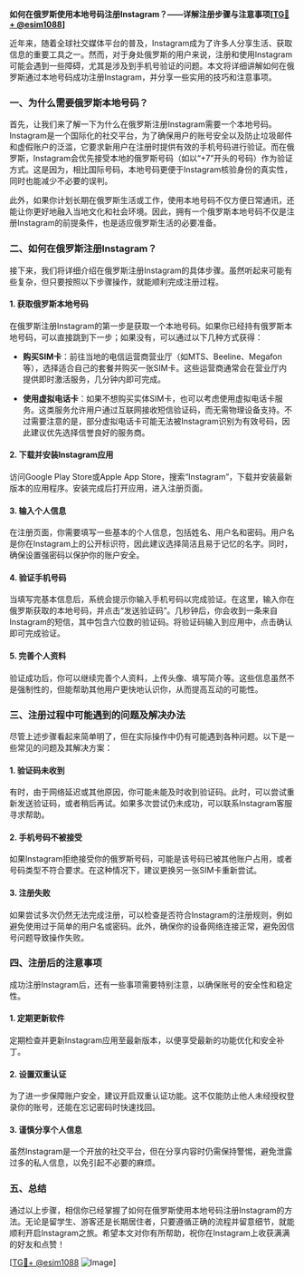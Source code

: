 **如何在俄罗斯使用本地号码注册Instagram？——详解注册步骤与注意事项[[TG💪+ @esim1088](https://t.me/s/esim1088)]**

近年来，随着全球社交媒体平台的普及，Instagram成为了许多人分享生活、获取信息的重要工具之一。然而，对于身处俄罗斯的用户来说，注册和使用Instagram可能会遇到一些障碍，尤其是涉及到手机号验证的问题。本文将详细讲解如何在俄罗斯通过本地号码成功注册Instagram，并分享一些实用的技巧和注意事项。

### 一、为什么需要俄罗斯本地号码？

首先，让我们来了解一下为什么在俄罗斯注册Instagram需要一个本地号码。Instagram是一个国际化的社交平台，为了确保用户的账号安全以及防止垃圾邮件和虚假账户的泛滥，它要求新用户在注册时提供有效的手机号码进行验证。而在俄罗斯，Instagram会优先接受本地的俄罗斯号码（如以“+7”开头的号码）作为验证方式。这是因为，相比国际号码，本地号码更便于Instagram核验身份的真实性，同时也能减少不必要的误判。

此外，如果你计划长期在俄罗斯生活或工作，使用本地号码不仅方便日常通讯，还能让你更好地融入当地文化和社会环境。因此，拥有一个俄罗斯本地号码不仅是注册Instagram的前提条件，也是适应俄罗斯生活的必要准备。

### 二、如何在俄罗斯注册Instagram？

接下来，我们将详细介绍在俄罗斯注册Instagram的具体步骤。虽然听起来可能有些复杂，但只要按照以下步骤操作，就能顺利完成注册过程。

#### 1. 获取俄罗斯本地号码

在俄罗斯注册Instagram的第一步是获取一个本地号码。如果你已经持有俄罗斯本地号码，可以直接跳到下一步；如果没有，可以通过以下几种方式获得：

- **购买SIM卡**：前往当地的电信运营商营业厅（如MTS、Beeline、Megafon等），选择适合自己的套餐并购买一张SIM卡。这些运营商通常会在营业厅内提供即时激活服务，几分钟内即可完成。
  
- **使用虚拟电话卡**：如果不想购买实体SIM卡，也可以考虑使用虚拟电话卡服务。这类服务允许用户通过互联网接收短信验证码，而无需物理设备支持。不过需要注意的是，部分虚拟电话卡可能无法被Instagram识别为有效号码，因此建议优先选择信誉良好的服务商。

#### 2. 下载并安装Instagram应用

访问Google Play Store或Apple App Store，搜索“Instagram”，下载并安装最新版本的应用程序。安装完成后打开应用，进入注册页面。

#### 3. 输入个人信息

在注册页面，你需要填写一些基本的个人信息，包括姓名、用户名和密码。用户名是你在Instagram上的公开标识符，因此建议选择简洁且易于记忆的名字。同时，确保设置强密码以保护你的账户安全。

#### 4. 验证手机号码

当填写完基本信息后，系统会提示你输入手机号码以完成验证。在这里，输入你在俄罗斯获取的本地号码，并点击“发送验证码”。几秒钟后，你会收到一条来自Instagram的短信，其中包含六位数的验证码。将验证码输入到应用中，点击确认即可完成验证。

#### 5. 完善个人资料

验证成功后，你可以继续完善个人资料，上传头像、填写简介等。这些信息虽然不是强制性的，但能帮助其他用户更快地认识你，从而提高互动的可能性。

### 三、注册过程中可能遇到的问题及解决办法

尽管上述步骤看起来简单明了，但在实际操作中仍有可能遇到各种问题。以下是一些常见的问题及其解决方案：

#### 1. 验证码未收到

有时，由于网络延迟或其他原因，你可能未能及时收到验证码。此时，可以尝试重新发送验证码，或者稍后再试。如果多次尝试仍未成功，可以联系Instagram客服寻求帮助。

#### 2. 手机号码不被接受

如果Instagram拒绝接受你的俄罗斯号码，可能是该号码已被其他账户占用，或者号码类型不符合要求。在这种情况下，建议更换另一张SIM卡重新尝试。

#### 3. 注册失败

如果尝试多次仍然无法完成注册，可以检查是否符合Instagram的注册规则，例如避免使用过于简单的用户名或密码。此外，确保你的设备网络连接正常，避免因信号问题导致操作失败。

### 四、注册后的注意事项

成功注册Instagram后，还有一些事项需要特别注意，以确保账号的安全性和稳定性。

#### 1. 定期更新软件

定期检查并更新Instagram应用至最新版本，以便享受最新的功能优化和安全补丁。

#### 2. 设置双重认证

为了进一步保障账户安全，建议开启双重认证功能。这不仅能防止他人未经授权登录你的账号，还能在忘记密码时快速找回。

#### 3. 谨慎分享个人信息

虽然Instagram是一个开放的社交平台，但在分享内容时仍需保持警惕，避免泄露过多的私人信息，以免引起不必要的麻烦。

### 五、总结

通过以上步骤，相信你已经掌握了如何在俄罗斯使用本地号码注册Instagram的方法。无论是留学生、游客还是长期居住者，只要遵循正确的流程并留意细节，就能顺利开启Instagram之旅。希望本文对你有所帮助，祝你在Instagram上收获满满的好友和点赞！

[[TG💪+ @esim1088](https://t.me/s/esim1088) ![Image](https://i.postimg.cc/4NQfJmqS/Snipaste-2025-05-13-00-14-12.png)]